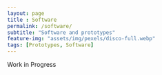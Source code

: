 ```yaml
--- 
layout: page
title : Software 
permalink: /software/
subtitle: "Software and prototypes" 
feature-img: "assets/img/pexels/disco-full.webp"
tags: [Prototypes, Software]
---
```


Work in Progress
